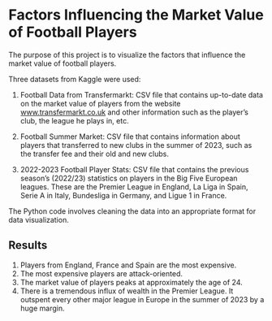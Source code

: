 # Factors Influencing the Market Value of Football Players

The purpose of this project is to visualize the factors that influence the market value of football players.

Three datasets from Kaggle were used:

1. Football Data from Transfermarkt: CSV file that contains up-to-date data on the market
value of players from the website www.transfermarkt.co.uk and other information such as the
player’s club, the league he plays in, etc.

2. Football Summer Market: CSV file that contains information about players that transferred
to new clubs in the summer of 2023, such as the transfer fee and their old and new clubs.

3. 2022-2023 Football Player Stats: CSV file that contains the previous season’s (2022/23) statistics on players in the Big Five European leagues. These are the Premier League in England,
La Liga in Spain, Serie A in Italy, Bundesliga in Germany, and Ligue 1 in France.

The Python code involves cleaning the data into an appropriate format for data visualization.

## Results

1. Players from England, France and Spain are the most expensive.
2. The most expensive players are attack-oriented.
3. The market value of players peaks at approximately the age of 24.
4. There is a tremendous influx of wealth in the Premier League. It outspent every other major league in Europe in the summer of 2023 by a huge margin.
